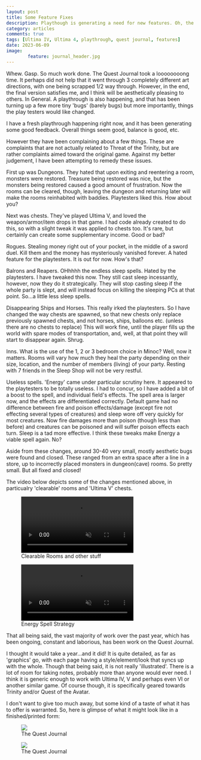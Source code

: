 ```yaml
---
layout: post
title: Some Feature Fixes
description: Playthough is generating a need for new features. Oh, the Quest Journal is done.
category: articles
comments: true
tags: [Ultima IV, Ultima 4, playthrough, quest journal, features]
date: 2023-06-09
image: 
        feature: journal_header.jpg
---
```


Whew. Gasp. So much work done. The Quest Journal took a loooooooong time. It perhaps did not help that it went through 3 completely different art directions, with one being scrapped 1/2 way through. However, in the end, the final version satisfies me, and I think will be aesthetically pleasing to others. In General.
A playthrough is also happening, and that has been turning up a few more tiny 'bugs' (barely bugs) but more importantly, things the play testers would like changed.

<!--more-->

I have a fresh playthrough happening right now, and it has been generating some good feedback. Overall things seem good, balance is good, etc.

However they have been complaining about a few things. These are complaints that are not actually related to Threat of the Trinity, but are rather complaints aimed toward the original game. Against my better judgement, I have been attempting to remedy these issues.

First up was Dungeons. They hated that upon exiting and reentering a room, monsters were restored. Treasure being restored was nice, but the monsters being restored caused a good amount of frustration. Now the rooms can be cleared, though, leaving the dungeon and returning later will make the rooms reinhabited with baddies. Playtesters liked this. How about you?

Next was chests. They've played Ultima V, and loved the weapon/armor/item drops in that game. I had code already created to do this, so with a slight tweak it was applied to chests too. It's rare, but certainly can create some supplementary income. Good or bad?

Rogues. Stealing money right out of your pocket, in the middle of a sword duel. Kill them and the money has mysteriously vanished forever. A hated feature for the playtesters. It is out for now. How's that?

Balrons and Reapers. OHhhhh the endless sleep spells. Hated by the playtesters. I have tweaked this now. They still cast sleep incessantly, however, now they do it strategically. They will stop casting sleep if the whole party is slept, and will instead focus on killing the sleeping PCs at that point. So...a little less sleep spells.

Disappearing Ships and Horses. This really irked the playtesters. So I have changed the way chests are spawned, so that new chests only replace previously spawned chests, and not horses, ships, balloons etc. (unless there are no chests to replace) This will work fine, until the player fills up the world with spare modes of transportation, and, well, at that point they will start to disappear again. Shrug.

Inns. What is the use of the 1, 2 or 3 bedroom choice in Minoc? Well, now it matters. Rooms will vary how much they heal the party depending on their size, location, and the number of members (living) of your party. Resting with 7 friends in the Sleep Shop will not be very restful.

Useless spells. 'Energy' came under particular scrutiny here. It appeared to the playtesters to be totally useless. I had to concur, so I have added a bit of a boost to the spell, and individual field's effects. The spell area is larger now, and the effects are differentiated correctly. Default game had no difference between fire and poison effects/damage (except fire not effecting several types of creatures) and sleep wore off very quickly for most creatures. Now fire damages more than poison (though less than before) and creatures can be poisoned and will suffer poison effects each turn. Sleep is a tad more effective. I think these tweaks make Energy a viable spell again. No?

Aside from these changes, around 30-40 very small, mostly aesthetic bugs were found and closed. These ranged from an extra space after a line in a store, up to incorrectly placed monsters in dungeon(cave) rooms. So pretty small. But all fixed and closed!

The video below depicts some of the changes mentioned above, in particualry 'clearable' rooms and 'Ultima V' chests.

<figure>
    <video controls muted="" loop="" data-tilt class="ScrollRev">
        <source src="{{ site.url }}/images/cleared_rooms.mp4" type="video/mp4">
    </video>
	<figcaption>Clearable Rooms and other stuff</figcaption>
</figure>

<figure>
    <video controls muted="" loop="" data-tilt class="ScrollRev">
        <source src="{{ site.url }}/images/energy_spell.mp4" type="video/mp4">
    </video>
	<figcaption>Energy Spell Strategy</figcaption>
</figure>

That all being said, the vast majority of work over the past year, which has been ongoing, constant and laborious, has been work on the Quest Journal.

I thought it would take a year...and it did! It is quite detailed, as far as 'graphics' go, with each page having a style/element/look that syncs up with the whole. Though that being said, it is not really 'illustrated'. There is a lot of room for taking notes, probably more than anyone would ever need. I think it is generic enough to work with Ultima IV, V and perhaps even VI or another similar game. Of course though, it is specifically geared towards Trinity and/or Quest of the Avatar.

I don't want to give too much away, but some kind of a taste of what it has to offer is warranted. So, here is glimpse of what it might look like in a finished/printed form:

<figure>
	<img class="ScrollRev" data-tilt src="{{ site.url }}/images/New_Book_Mockup.jpg" />
	<figcaption>The Quest Journal</figcaption>
</figure>

<figure>
	<img class="ScrollRev" data-tilt src="{{ site.url }}/images/New_Book_Mockup_2.jpg" />
	<figcaption>The Quest Journal</figcaption>
</figure>




